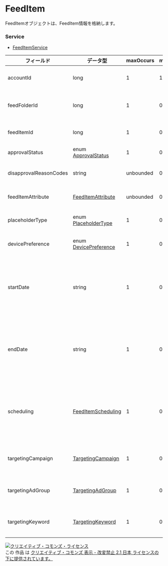 # FeedItem
FeedItemオブジェクトは、FeedItem情報を格納します。
### Service
+ [FeedItemService](../services/FeedItemService.md)

| フィールド | データ型 | maxOccurs | minOccurs | response | add | set | remove | 説明 | 
|---|---|---|---|---|---|---|---|---|
| accountId| long| 1| 1| ○| Ignore| Ignore| Ignore| アカウントIDです。 |
| feedFolderId| long| 1| 0| ○| Ignore（AD_CUSTOMIZERのみ：Requirement）| Ignore| Ignore| FeedフォルダIDです。 |
| feedItemId| long| 1| 0| ○| Ignore| RequirementNot updatable| RequirementNot updatable| FeedItemのIDです。 |
| approvalStatus| enum <a href="./ApprovalStatus.md">ApprovalStatus</a>| 1| 0| ○| Ignore| Ignore| Ignore| 審査状況です。 |
| disapprovalReasonCodes| string| unbounded| 0| ○| Ignore| Ignore| Ignore| 審査拒否理由です。 |
| feedItemAttribute| <a href="./FeedItemAttribute.md">FeedItemAttribute</a>| unbounded| 0| ○| Requirement| RequirementUpdatable| Ignore| FeedItem情報です。 |
| placeholderType| enum <a href="./PlaceholderType_FeedItem.md">PlaceholderType</a>| 1| 0| ○| Requirement| RequirementNot updatable| RequirementNot updatable| FeedItemの種類です。 |
| devicePreference| enum <a href="./DevicePreference.md">DevicePreference</a>| 1| 0| ○| OptionalUpdatable| OptionalUpdatable| Ignore| 優先デバイス設定です。 |
| startDate| string| 1| 0| ○| OptionalUpdatable| OptionalUpdatable| Ignore| 配信開始日です。setの場合、空タグ指定で設定解除されます。 |
| endDate| string| 1| 0| ○| OptionalUpdatable| OptionalUpdatable| Ignore| 配信終了日です。setの場合、空タグ指定で設定解除されます。 |
| scheduling| <a href="./FeedItemScheduling.md">FeedItemScheduling</a>| 1| 0| ○| OptionalUpdatable| OptionalUpdatable| Ignore| 配信スケジュールです。setの場合、空タグ指定で設定解除されます。 |
| targetingCampaign| <a href="./TargetingCampaign.md">TargetingCampaign</a>| 1| 0| ○| Ignore（AD_CUSTOMIZERのみ：Requirement）| Ignore（AD_CUSTOMIZERのみ：Requirement）| Ignore| 使用するキャンペーンです。 |
| targetingAdGroup| <a href="./TargetingAdGroup.md">TargetingAdGroup</a>| 1| 0| ○| Ignore（AD_CUSTOMIZERのみ：Requirement）| Ignore（AD_CUSTOMIZERのみ：Requirement）| Ignore| 使用する広告グループです。 |
| targetingKeyword| <a href="./TargetingKeyword.md">TargetingKeyword</a>| 1| 0| ○| Ignore（AD_CUSTOMIZERのみ：Requirement）| Ignore（AD_CUSTOMIZERのみ：Requirement）| Ignore| 使用するキーワードです。 |
<a rel="license" href="http://creativecommons.org/licenses/by-nd/2.1/jp/"><img alt="クリエイティブ・コモンズ・ライセンス" style="border-width:0" src="https://i.creativecommons.org/l/by-nd/2.1/jp/88x31.png" /></a><br />この 作品 は <a rel="license" href="http://creativecommons.org/licenses/by-nd/2.1/jp/">クリエイティブ・コモンズ 表示 - 改変禁止 2.1 日本 ライセンスの下に提供されています。</a>
